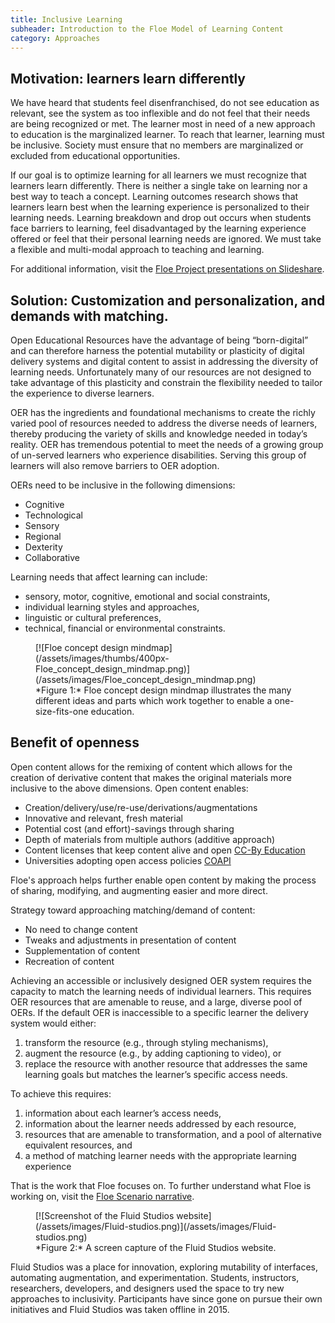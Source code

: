 ```yaml
---
title: Inclusive Learning
subheader: Introduction to the Floe Model of Learning Content
category: Approaches
---
```


## Motivation: learners learn differently

We have heard that students feel disenfranchised, do not see education as relevant, see the system as too inflexible and do not feel that their needs are being recognized or met. The learner most in need of a new approach to education is the marginalized learner. To reach that learner, learning must be inclusive. Society must ensure that no members are marginalized or excluded from educational opportunities.

If our goal is to optimize learning for all learners we must recognize that learners learn differently. There is neither a single take on learning nor a best way to teach a concept. Learning outcomes research shows that learners learn best when the learning experience is personalized to their learning needs. Learning breakdown and drop out occurs when students face barriers to learning, feel disadvantaged by the learning experience offered or feel that their personal learning needs are ignored. We must take a flexible and multi-modal approach to teaching and learning.

For additional information, visit the
<a class="link-external" rel="nofollow" href="http://www.slideshare.net/jesshmitchell/floe-project">Floe Project presentations on Slideshare</a>.

## Solution: Customization and personalization, and demands with matching.

Open Educational Resources have the advantage of being “born-digital” and can therefore harness the potential mutability or plasticity of digital delivery systems and digital content to assist in addressing the diversity of learning needs. Unfortunately many of our resources are not designed to take advantage of this plasticity and constrain the flexibility needed to tailor the experience to diverse learners.

OER has the ingredients and foundational mechanisms to create the richly varied pool of resources needed to address the diverse needs of learners, thereby producing the variety of skills and knowledge needed in today’s reality. OER has tremendous potential to meet the needs of a growing group of un-served learners who experience disabilities. Serving this group of learners will also remove barriers to OER adoption.

OERs need to be inclusive in the following dimensions:

* Cognitive
* Technological
* Sensory
* Regional
* Dexterity
* Collaborative

Learning needs that affect learning can include:

* sensory, motor, cognitive, emotional and social constraints,
* individual learning styles and approaches,
* linguistic or cultural preferences,
* technical, financial or environmental constraints.

<figure>
[![Floe concept design mindmap](/assets/images/thumbs/400px-Floe_concept_design_mindmap.png)](/assets/images/Floe_concept_design_mindmap.png)
<figcaption>
*Figure 1:* Floe concept design mindmap illustrates the many different ideas and parts which work together to enable a one-size-fits-one education.
</figcaption>
</figure>

## Benefit of openness

Open content allows for the remixing of content which allows for the creation of derivative content that makes the original materials more inclusive to the above dimensions. Open content enables:

* Creation/delivery/use/re-use/derivations/augmentations
* Innovative and relevant, fresh material
* Potential cost (and effort)-savings through sharing
* Depth of materials from multiple authors (additive approach)
* Content licenses that keep content alive and open
<a class="link-external" rel="nofollow" href="http://creativecommons.org/education">CC-By Education</a>
* Universities adopting open access policies
<a class="link-external" rel="nofollow" href="http://archive.news.ku.edu/2011/august/3/openaccess.shtml">COAPI</a>

Floe's approach helps further enable open content by making the process of sharing, modifying, and augmenting easier and more direct.

Strategy toward approaching matching/demand of content:

* No need to change content
* Tweaks and adjustments in presentation of content
* Supplementation of content
* Recreation of content

Achieving an accessible or inclusively designed OER system requires the capacity to match the learning needs of individual learners. This requires OER resources that are amenable to reuse, and a large, diverse pool of OERs. If the default OER is inaccessible to a specific learner the delivery system would either:

1. transform the resource (e.g., through styling mechanisms),
2. augment the resource (e.g., by adding captioning to video), or
3. replace the resource with another resource that addresses the same learning goals but matches the learner’s specific access needs.

To achieve this requires:

1. information about each learner’s access needs,
2. information about the learner needs addressed by each resource,
3. resources that are amenable to transformation, and a pool of alternative equivalent resources, and
4. a method of matching learner needs with the appropriate learning experience

That is the work that Floe focuses on. To further understand what Floe is working on, visit the <a class="link-external" rel="nofollow" href="https://wiki.fluidproject.org/x/lYlnAQ">Floe Scenario narrative</a>.

<figure>
[![Screenshot of the Fluid Studios website](/assets/images/Fluid-studios.png)](/assets/images/Fluid-studios.png)
<figcaption>
*Figure 2:* A screen capture of the Fluid Studios website.
</figcaption>
</figure>

Fluid Studios was a place for innovation, exploring mutability of interfaces, automating augmentation, and experimentation. Students, instructors, researchers, developers, and designers used the space to try new approaches to inclusivity. Participants have since gone on pursue their own initiatives and Fluid Studios was taken offline in 2015.
